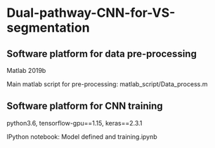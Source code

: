# Dual-pathway-CNN-for-VS-segmentation
 <h2> Software platform for data pre-processing</h2> 
 <p> Matlab 2019b </p>
 <p> Main matlab script for pre-processing: matlab_script/Data_process.m </p> 
 <h2> Software platform for CNN training</h2> 
 <p> python3.6, tensorflow-gpu==1.15, keras==2.3.1 </p>
 <p> IPython notebook: Model defined and training.ipynb </p> 
